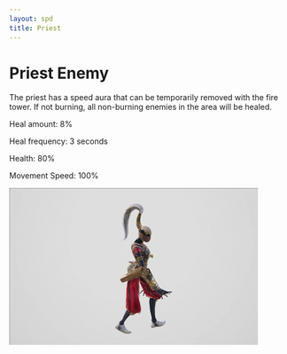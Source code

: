 ```yaml
---
layout: spd
title: Priest
---
```


# Priest Enemy

The priest has a speed aura that can be temporarily removed with the fire tower. If not burning, all non-burning enemies in the area will be healed.

Heal amount: 8%

Heal frequency: 3 seconds

Health: 80%

Movement Speed: 100%

<img src="/assets/images/spd/enemy-priest.gif" width="449" height="283">
